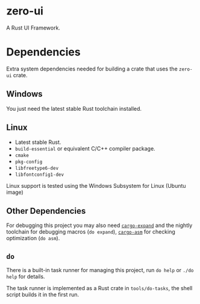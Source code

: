 # zero-ui

A Rust UI Framework.

# Dependencies

Extra system dependencies needed for building a crate that uses the `zero-ui` crate.

## Windows

You just need the latest stable Rust toolchain installed.

## Linux

* Latest stable Rust.
* `build-essential` or equivalent C/C++ compiler package.
* `cmake`
* `pkg-config`
* `libfreetype6-dev`
* `libfontconfig1-dev`

Linux support is tested using the Windows Subsystem for Linux (Ubuntu image)

## Other Dependencies

For debugging this project you may also need [`cargo-expand`](https://github.com/dtolnay/cargo-expand)
and the nightly toolchain for debugging macros (`do expand`), [`cargo-asm`](https://github.com/gnzlbg/cargo-asm) for checking
optimization (`do asm`).

## `do`

There is a built-in task runner for managing this project, run `do help` or `./do help` for details.

The task runner is implemented as a Rust crate in `tools/do-tasks`, the shell script builds it in the first run.